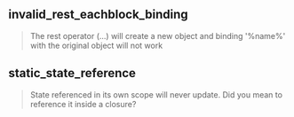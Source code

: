 ## invalid_rest_eachblock_binding

> The rest operator (...) will create a new object and binding '%name%' with the original object will not work

## static_state_reference

> State referenced in its own scope will never update. Did you mean to reference it inside a closure?
